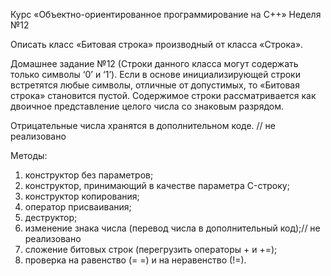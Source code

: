 Курс «Объектно-ориентированное программирование на C++» Неделя №12

Описать класс «Битовая строка» производный от класса «Строка».

Домашнее задание №12
(Строки данного класса могут содержать только символы ‘0’ и ‘1’). Если в основе инициализирующей строки встретятся любые символы, отличные от допустимых, 
то «Битовая строка» становится пустой. 
Содержимое строки рассматривается как двоичное представление целого числа со знаковым разрядом. 

Отрицательные числа хранятся в дополнительном коде. // не реализовано

Методы:
1) конструктор без параметров;
2) конструктор, принимающий в качестве параметра C-строку;
3) конструктор копирования;
4) оператор присваивания;
4) деструктор;
5) изменение знака числа (перевод числа в дополнительный код);// не реализовано
8) сложение битовых строк (перегрузить операторы + и +=);
9) проверка на равенство (= =) и на неравенство (!=).
